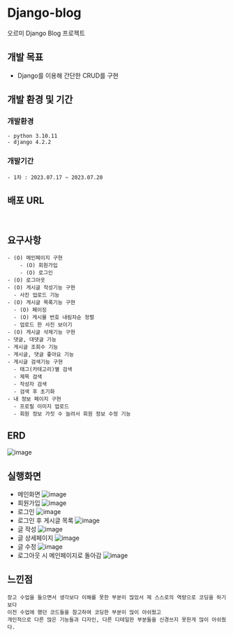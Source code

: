 # Django-blog
오르미 Django Blog 프로젝트

## 개발 목표
- Django를 이용해 간단한 CRUD를 구현
  
## 개발 환경 및 기간
### 개발환경
```
- python 3.10.11
- django 4.2.2
```
### 개발기간
```
- 1차 : 2023.07.17 ~ 2023.07.20
```

## 배포 URL
``` ```

## 요구사항
```
- (O) 메인페이지 구현
    - (O) 회원가입
    - (O) 로그인
- (O) 로그아웃
- (O) 게시글 작성기능 구현
  - 사진 업로드 기능
- (O) 게시글 목록기능 구현
  - (O) 페이징
  - (O) 게시물 번호 내림차순 정렬
  - 업로드 한 사진 보이기
- (O) 게시글 삭제기능 구현
- 댓글, 대댓글 기능
- 게시글 조회수 기능
- 게시글, 댓글 좋아요 기능
- 게시글 검색기능 구현
  - 태그(카테고리)별 검색
  - 제목 검색
  - 작성자 검색
  - 검색 후 초기화
- 내 정보 페이지 구현
  - 프로필 이미지 업로드
  - 회원 정보 가짓 수 늘려서 회원 정보 수정 기능
```
## ERD
![image](https://github.com/qjatjr1285/Django-blog/assets/76689668/cd97efe2-19c3-42e8-8da5-f0c83eed044a)

## 실행화면
- 메인화면
  ![image](https://github.com/qjatjr1285/Django-blog/assets/76689668/cde5c7eb-196c-4e75-ae11-fba0c88efe39)
- 회원가입
  ![image](https://github.com/qjatjr1285/Django-blog/assets/76689668/838bf963-fc94-47a3-bf97-8fdcaca2209d)
- 로그인
  ![image](https://github.com/qjatjr1285/Django-blog/assets/76689668/90a2a9fc-93a8-4830-afd5-2248d30dfd74)
- 로그인 후 게시글 목록
  ![image](https://github.com/qjatjr1285/Django-blog/assets/76689668/6ba1a82f-da59-431d-b2af-fff3968d73f3)
- 글 작성
  ![image](https://github.com/qjatjr1285/Django-blog/assets/76689668/2b031e2e-a998-4fd0-9bce-27bc9b279f43)
- 글 상세페이지
  ![image](https://github.com/qjatjr1285/Django-blog/assets/76689668/11441d58-e7c8-497d-aeff-1982aa625a90)
- 글 수정
  ![image](https://github.com/qjatjr1285/Django-blog/assets/76689668/7b4e6c98-a396-45f2-a1a7-f3c6eb4a2b04)
- 로그아웃 시 메인페이지로 돌아감
  ![image](https://github.com/qjatjr1285/Django-blog/assets/76689668/5ab6dc45-8d46-4df0-ba80-d10ddb29e178)


## 느낀점
```
장고 수업을 들으면서 생각보다 이해를 못한 부분이 많았서 제 스스로의 역량으로 코딩을 하기보다
이전 수업에 했던 코드들을 참고하여 코딩한 부분이 많이 아쉬웠고 
개인적으로 다른 많은 기능들과 디자인, 다른 디테일한 부분들을 신경쓰지 못한게 많이 아쉬웠다.
```
